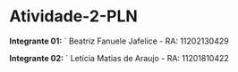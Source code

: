 # Atividade-2-PLN

**Integrante 01:**
` Beatriz Fanuele Jafelice - RA: 11202130429

**Integrante 02:**
` Letícia Matias de Araujo - RA: 11201810422
